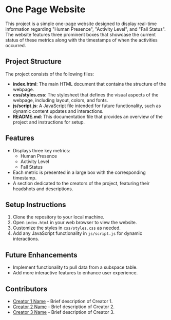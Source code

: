 # One Page Website

This project is a simple one-page website designed to display real-time information regarding "Human Presence", "Activity Level", and "Fall Status". The website features three prominent boxes that showcase the current status of these metrics along with the timestamps of when the activities occurred.

## Project Structure

The project consists of the following files:

- **index.html**: The main HTML document that contains the structure of the webpage.
- **css/styles.css**: The stylesheet that defines the visual aspects of the webpage, including layout, colors, and fonts.
- **js/script.js**: A JavaScript file intended for future functionality, such as dynamic content updates and interactions.
- **README.md**: This documentation file that provides an overview of the project and instructions for setup.

## Features

- Displays three key metrics: 
  - Human Presence
  - Activity Level
  - Fall Status
- Each metric is presented in a large box with the corresponding timestamp.
- A section dedicated to the creators of the project, featuring their headshots and descriptions.

## Setup Instructions

1. Clone the repository to your local machine.
2. Open `index.html` in your web browser to view the website.
3. Customize the styles in `css/styles.css` as needed.
4. Add any JavaScript functionality in `js/script.js` for dynamic interactions.

## Future Enhancements

- Implement functionality to pull data from a subspace table.
- Add more interactive features to enhance user experience.

## Contributors

- [Creator 1 Name](#) - Brief description of Creator 1.
- [Creator 2 Name](#) - Brief description of Creator 2.
- [Creator 3 Name](#) - Brief description of Creator 3.